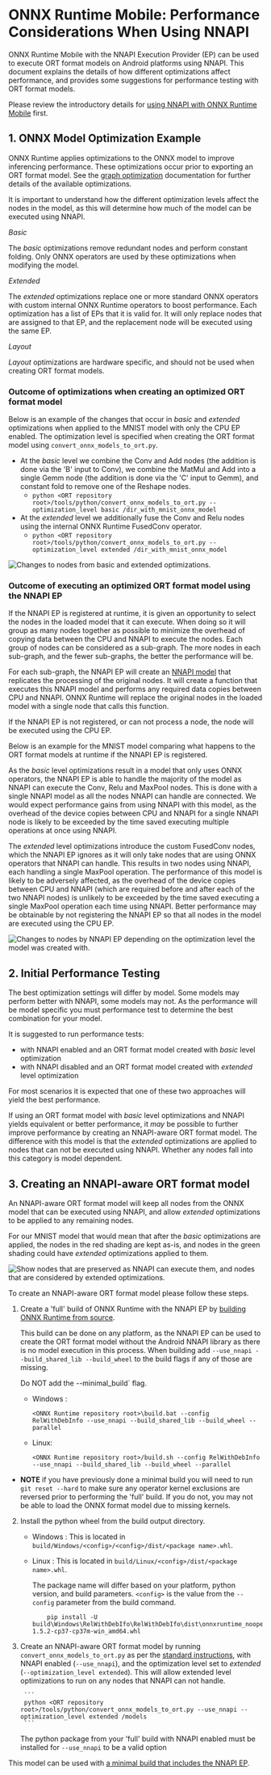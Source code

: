 # ONNX Runtime Mobile: Performance Considerations When Using NNAPI

ONNX Runtime Mobile with the NNAPI Execution Provider (EP) can be used to execute ORT format models on Android platforms using NNAPI. This document explains the details of how different optimizations affect performance, and provides some suggestions for performance testing with ORT format models. 

Please review the introductory details for [using NNAPI with ONNX Runtime Mobile](ONNX_Runtime_for_Mobile_Platforms.md#Using-NNAPI-with-ONNX-Runtime-Mobile) first.


## 1. ONNX Model Optimization Example

ONNX Runtime applies optimizations to the ONNX model to improve inferencing performance. These optimizations occur prior to exporting an ORT format model. See the [graph optimization](ONNX_Runtime_Graph_Optimizations.md) documentation for further details of the available optimizations.

It is important to understand how the different optimization levels affect the nodes in the model, as this will determine how much of the model can be executed using NNAPI.

*Basic*

The _basic_ optimizations remove redundant nodes and perform constant folding. Only ONNX operators are used by these optimizations when modifying the model.

*Extended*

The _extended_ optimizations replace one or more standard ONNX operators with custom internal ONNX Runtime operators to boost performance. Each optimization has a list of EPs that it is valid for. It will only replace nodes that are assigned to that EP, and the replacement node will be executed using the same EP.

*Layout*

_Layout_ optimizations are hardware specific, and should not be used when creating ORT format models.

### Outcome of optimizations when creating an optimized ORT format model

Below is an example of the changes that occur in _basic_ and _extended_ optimizations when applied to the MNIST model with only the CPU EP enabled. The optimization level is specified when creating the ORT format model using `convert_onnx_models_to_ort.py`.

  - At the _basic_ level we combine the Conv and Add nodes (the addition is done via the 'B' input to Conv), we combine the MatMul and Add into a single Gemm node (the addition is done via the 'C' input to Gemm), and constant fold to remove one of the Reshape nodes. 
    - `python <ORT repository root>/tools/python/convert_onnx_models_to_ort.py --optimization_level basic /dir_with_mnist_onnx_model`
  - At the _extended_ level we additionally fuse the Conv and Relu nodes using the internal ONNX Runtime FusedConv operator.
    - `python <ORT repository root>/tools/python/convert_onnx_models_to_ort.py --optimization_level extended /dir_with_mnist_onnx_model`

<img align="center" src="images/mnist_optimization.png" alt="Changes to nodes from basic and extended optimizations."/>

### Outcome of executing an optimized ORT format model using the NNAPI EP

If the NNAPI EP is registered at runtime, it is given an opportunity to select the nodes in the loaded model that it can execute. When doing so it will group as many nodes together as possible to minimize the overhead of copying data between the CPU and NNAPI to execute the nodes. Each group of nodes can be considered as a sub-graph. The more nodes in each sub-graph, and the fewer sub-graphs, the better the performance will be.

For each sub-graph, the NNAPI EP will create an [NNAPI model](https://developer.android.com/ndk/guides/neuralnetworks#model) that replicates the processing of the original nodes. It will create a function that executes this NNAPI model and performs any required data copies between CPU and NNAPI. ONNX Runtime will replace the original nodes in the loaded model with a single node that calls this function.

If the NNAPI EP is not registered, or can not process a node, the node will be executed using the CPU EP.

Below is an example for the MNIST model comparing what happens to the ORT format models at runtime if the NNAPI EP is registered.

As the _basic_ level optimizations result in a model that only uses ONNX operators, the NNAPI EP is able to handle the majority of the model as NNAPI can execute the Conv, Relu and MaxPool nodes. This is done with a single NNAPI model as all the nodes NNAPI can handle are connected. We would expect performance gains from using NNAPI with this model, as the overhead of the device copies between CPU and NNAPI for a single NNAPI node is likely to be exceeded by the time saved executing multiple operations at once using NNAPI.

The _extended_ level optimizations introduce the custom FusedConv nodes, which the NNAPI EP ignores as it will only take nodes that are using ONNX operators that NNAPI can handle. This results in two nodes using NNAPI, each handling a single MaxPool operation. The performance of this model is likely to be adversely affected, as the overhead of the device copies between CPU and NNAPI (which are required before and after each of the two NNAPI nodes) is unlikely to be exceeded by the time saved executing a single MaxPool operation each time using NNAPI. Better performance may be obtainable by not registering the NNAPI EP so that all nodes in the model are executed using the CPU EP.

<img align="center" src="images/mnist_optimization_with_nnapi.png" alt="Changes to nodes by NNAPI EP depending on the optimization level the model was created with.">

## 2. Initial Performance Testing

The best optimization settings will differ by model. Some models may perform better with NNAPI, some models may not. As the performance will be model specific you must performance test to determine the best combination for your model.

It is suggested to run performance tests:
  - with NNAPI enabled and an ORT format model created with _basic_ level optimization
  - with NNAPI disabled and an ORT format model created with _extended_ level optimization 

For most scenarios it is expected that one of these two approaches will yield the best performance.

If using an ORT format model with _basic_ level optimizations and NNAPI yields equivalent or better performance, it _may_ be possible to further improve performance by creating an NNAPI-aware ORT format model. The difference with this model is that the _extended_ optimizations are applied to nodes that can not be executed using NNAPI. Whether any nodes fall into this category is model dependent. 

## 3. Creating an NNAPI-aware ORT format model

An NNAPI-aware ORT format model will keep all nodes from the ONNX model that can be executed using NNAPI, and allow _extended_ optimizations to be applied to any remaining nodes.

For our MNIST model that would mean that after the _basic_ optimizations are applied, the nodes in the red shading are kept as-is, and nodes in the green shading could have _extended_ optimizations applied to them.

<img align="center" src="images/nnapi_aware_ort_format_model.png" alt="Show nodes that are preserved as NNAPI can execute them, and nodes that are considered by extended optimizations.">

To create an NNAPI-aware ORT format model please follow these steps.

1. Create a 'full' build of ONNX Runtime with the NNAPI EP by [building ONNX Runtime from source](https://www.onnxruntime.ai/docs/how-to/build.html#cpu).

    This build can be done on any platform, as the NNAPI EP can be used to create the ORT format model without the Android NNAPI library as there is no model execution in this process. When building add `--use_nnapi --build_shared_lib --build_wheel` to the build flags if any of those are missing.

    Do NOT add the --minimal_build` flag.
    - Windows :
        ```
        <ONNX Runtime repository root>\build.bat --config RelWithDebInfo --use_nnapi --build_shared_lib --build_wheel --parallel
        ```

    - Linux:
        ```
        <ONNX Runtime repository root>/build.sh --config RelWithDebInfo --use_nnapi --build_shared_lib --build_wheel --parallel
        ```

  - **NOTE** if you have previously done a minimal build you will need to run `git reset --hard` to make sure any operator kernel exclusions are reversed prior to performing the 'full' build. If you do not, you may not be able to load the ONNX format model due to missing kernels.

2. Install the python wheel from the build output directory.

    - Windows : This is located in `build/Windows/<config>/<config>/dist/<package name>.whl`. 
    
    - Linux : This is located in `build/Linux/<config>/dist/<package name>.whl`.
    
        The package name will differ based on your platform, python version, and build parameters. `<config>` is the value from the `--config` parameter from the build command.
        ```
            pip install -U build\Windows\RelWithDebIfo\RelWithDebIfo\dist\onnxruntime_noopenmp-1.5.2-cp37-cp37m-win_amd64.whl
        ```

3. Create an NNAPI-aware ORT format model by running `convert_onnx_models_to_ort.py` as per the [standard instructions](ONNX_Runtime_for_Mobile_Platforms.md#Create-ORT-format-model-and-configuration-file-with-required-operators), with NNAPI enabled (`--use_nnapi`), and the optimization level set to _extended_ (`--optimization_level extended`). This will allow extended level optimizations to run on any nodes that NNAPI can not handle.

        ```
        python <ORT repository root>/tools/python/convert_onnx_models_to_ort.py --use_nnapi --optimization_level extended /models
        ```

    The python package from your 'full' build with NNAPI enabled must be installed for `--use_nnapi` to be a valid option

This model can be used with [a minimal build that includes the NNAPI EP](ONNX_Runtime_for_Mobile_Platforms.md#Create-a-minimal-build-for-Android-with-NNAPI-support).